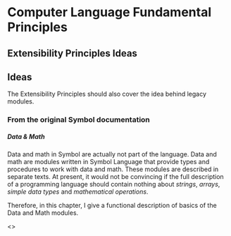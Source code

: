 ﻿Computer Language Fundamental Principles
========================================

## Extensibility Principles Ideas

## Ideas

The Extensibility Principles should also cover the idea behind legacy modules.

### From the original Symbol documentation

##### Data & Math

Data and math in Symbol are actually not part of the language. Data and math are modules written in Symbol Language that provide types and procedures to work with data and math. These modules are described in separate texts. At present, it would not be convincing if the full description of a programming language should contain nothing about *strings*, *arrays*, *simple data types* and *mathematical operations*.

Therefore, in this chapter, I give a functional description of basics of the Data and Math modules.

<>

